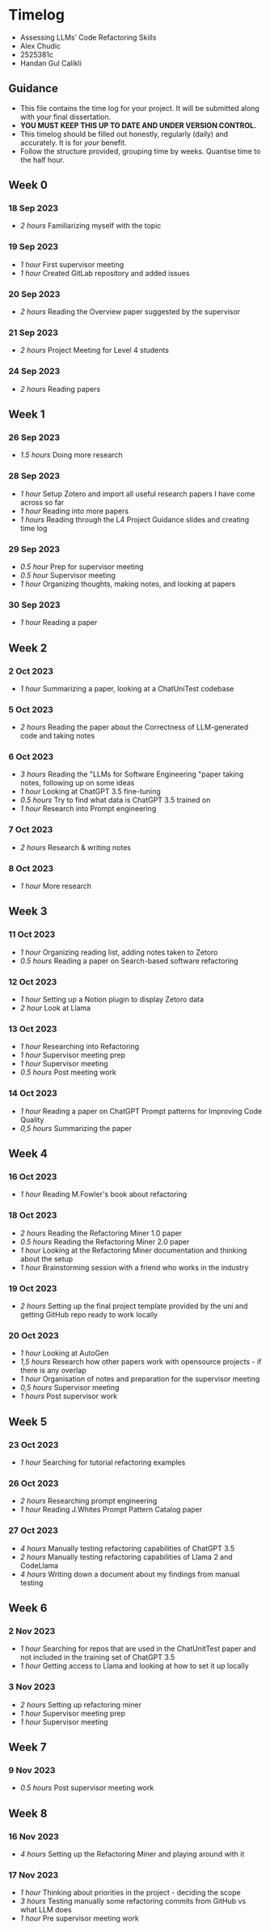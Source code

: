 # Timelog

* Assessing LLMs’ Code Refactoring Skills
* Alex Chudic
* 2525381c
* Handan Gul Calikli

## Guidance

* This file contains the time log for your project. It will be submitted along with your final dissertation.
* **YOU MUST KEEP THIS UP TO DATE AND UNDER VERSION CONTROL.**
* This timelog should be filled out honestly, regularly (daily) and accurately. It is for *your* benefit.
* Follow the structure provided, grouping time by weeks.  Quantise time to the half hour.

## Week 0
### 18 Sep 2023
* *2 hours* Familiarizing myself with the topic 

### 19 Sep 2023
* *1 hour* First supervisor meeting
* *1 hour* Created GitLab repository and added issues

### 20 Sep 2023
* *2 hours* Reading the Overview paper suggested by the supervisor

### 21 Sep 2023
* *2 hours* Project Meeting for Level 4 students

### 24 Sep 2023
* *2 hours* Reading papers

## Week 1
### 26 Sep 2023
* *1.5 hours* Doing more research

### 28 Sep 2023
* *1 hour* Setup Zotero and import all useful research papers I have come across so far
* *1 hour* Reading into more papers
* *1 hours* Reading through the L4 Project Guidance slides and creating time log

### 29 Sep 2023
* *0.5 hour* Prep for supervisor meeting
* *0.5 hour* Supervisor meeting
* *1 hour* Organizing thoughts, making notes, and looking at papers

### 30 Sep 2023
* *1 hour* Reading a paper

## Week 2

### 2 Oct 2023
* *1 hour* Summarizing a paper, looking at a ChatUniTest codebase

### 5 Oct 2023
* *2 hours* Reading the paper about the Correctness of LLM-generated code and taking notes

### 6 Oct 2023
* *3 hours* Reading the "LLMs for Software Engineering "paper taking notes, following up on some ideas
* *1 hour* Looking at ChatGPT 3.5 fine-tuning
* *0.5 hours* Try to find what data is ChatGPT 3.5 trained on
* *1 hour* Research into Prompt engineering

### 7 Oct 2023
* *2 hours* Research & writing notes

### 8 Oct 2023
* *1 hour* More research

## Week 3

### 11 Oct 2023
* *1 hour* Organizing reading list, adding notes taken to Zetoro
* *0.5 hours* Reading a paper on Search-based software refactoring

### 12 Oct 2023
* *1 hour* Setting up a Notion plugin to display Zetoro data
* *2 hour* Look at Llama

### 13 Oct 2023
* *1 hour* Researching into Refactoring
* *1 hour* Supervisor meeting prep
* *1 hour* Supervisor meeting
* *0.5 hours* Post meeting work

### 14 Oct 2023
* *1 hour* Reading a paper on ChatGPT Prompt patterns for Improving Code Quality
* *0,5 hours* Summarizing the paper


## Week 4
### 16 Oct 2023
* *1 hour* Reading M.Fowler's book about refactoring

### 18 Oct 2023
* *2 hours* Reading the Refactoring Miner 1.0 paper
* *0.5 hours* Reading the Refactoring Miner 2.0 paper
* *1 hour* Looking at the Refactoring Miner documentation and thinking about the setup
* *1 hour* Brainstorming session with a friend who works in the industry

### 19 Oct 2023
* *2 hours* Setting up the final project template provided by the uni and getting GitHub repo ready to work locally

### 20 Oct 2023
* *1 hour* Looking at AutoGen
* *1,5 hours* Research how other papers work with opensource projects - if there is any overlap
* *1 hour* Organisation of notes and preparation for the supervisor meeting
* *0,5 hours* Supervisor meeting
* *1 hours* Post supervisor work

## Week 5
### 23 Oct 2023
* *1 hour* Searching for tutorial refactoring examples

### 26 Oct 2023
* *2 hours* Researching prompt engineering 
* *1 hour* Reading J.Whites Prompt Pattern Catalog paper

### 27 Oct 2023
* *4 hours* Manually testing refactoring capabilities of ChatGPT 3.5
* *2 hours* Manually testing refactoring capabilities of Llama 2 and CodeLlama
* *4 hours* Writing down a document about my findings from manual testing

## Week 6
### 2 Nov 2023
* *1 hour* Searching for repos that are used in the ChatUnitTest paper and not included in the training set of ChatGPT 3.5
* *1 hour* Getting access to Llama and looking at how to set it up locally

### 3 Nov 2023
* *2 hours* Setting up refactoring miner
* *1 hour* Supervisor meeting prep
* *1 hour* Supervisor meeting

## Week 7
### 9 Nov 2023
* *0.5 hours* Post supervisor meeting work

## Week 8
### 16 Nov 2023
* *4 hours* Setting up the Refactoring Miner and playing around with it

### 17 Nov 2023
* *1 hour* Thinking about priorities in the project - deciding the scope
* *3 hours* Testing manually some refactoring commits from GitHub vs what LLM does
* *1 hour* Pre supervisor meeting work

  
